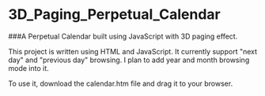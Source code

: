 # 3D_Paging_Perpetual_Calendar
###A Perpetual Calendar built using JavaScript with 3D paging effect.

This project is written using HTML and JavaScript. It currently support "next day" and "previous day" browsing. I plan to add year and month browsing mode into it.

To use it, download the calendar.htm file and drag it to your browser.